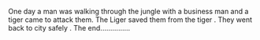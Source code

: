 One day a man was walking through the jungle with a business man and a tiger came to attack them.  The Liger saved them from the tiger . They went back to city safely .
The end...............